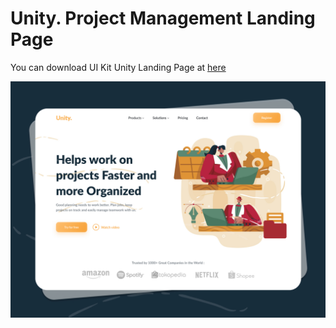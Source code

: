# Unity. Project Management Landing Page

You can download UI Kit Unity Landing Page at [here](https://www.figma.com/file/IeR3XfZN7vVu1rzwGkoWD5/Unity-Project-Management)

![Resume cv](./img/preview.jpg)
